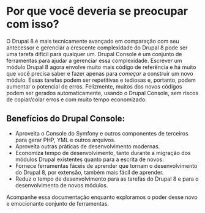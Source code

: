 # Por que você deveria se preocupar com isso?
O Drupal 8 é mais tecnicamente avançado em comparação com seu antecessor e gerenciar a crescente complexidade do Drupal 8 pode ser uma tarefa difícil para qualquer um. Drupal Console é um conjunto de ferramentas para ajudar a gerenciar essa complexidade. Escrever um módulo Drupal 8 agora envolve muito mais código de referência e há muito que você precisa saber e fazer apenas para _começar_ a construir um novo módulo. Essas tarefas podem ser repetitivas e tediosas e, portanto, podem aumentar o potencial de erros. Felizmente, muitos dos novos códigos podem ser gerados automaticamente, usando o Drupal Console, sem riscos de copiar/colar erros e com muito tempo economizado.

## Benefícios do Drupal Console:
* Aproveita o Console do Symfony e outros componentes de terceiros para gerar PHP, YML e outros arquivos.
* Aproveita outras práticas de desenvolvimento modernas.
* Economiza tempo de desenvolvimento, tanto durante a migração dos módulos Drupal existentes quanto para a escrita de novos.
* Fornece ferramentas fáceis de aprender que tornam o desenvolvimento do Drupal 8, por extensão, também mais fácil de aprender.
* Reduz o tempo de desenvolvimento para as tarefas do Drupal 8 e para o desenvolvimento de novos módulos.

Acompanhe essa documentação enquanto exploramos o poder desse novo e emocionante conjunto de ferramentas.
